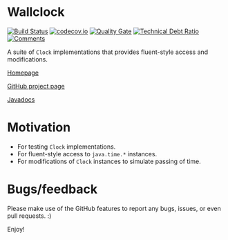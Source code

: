 # Wallclock

[![Build Status](https://travis-ci.org/h-j-k/wallclock.svg?branch=master)](https://travis-ci.org/h-j-k/wallclock)
[![codecov.io](http://codecov.io/github/h-j-k/wallclock/coverage.svg?branch=master)](http://codecov.io/github/h-j-k/wallclock?branch=master)
[![Quality Gate](https://sonarqube.com/api/badges/gate?key=com.ikueb:wallclock)](https://sonarqube.com/dashboard/?id=com.ikueb:wallclock)
[![Technical Debt Ratio](https://sonarqube.com/api/badges/measure?key=com.ikueb:wallclock&metric=sqale_debt_ratio)](https://sonarqube.com/dashboard/?id=com.ikueb:wallclock)
[![Comments](https://sonarqube.com/api/badges/measure?key=com.ikueb:wallclock&metric=comment_lines_density)](https://sonarqube.com/dashboard/?id=com.ikueb:wallclock)

A suite of `Clock` implementations that provides fluent-style access and modifications.

[Homepage](https://h-j-k.github.io/wallclock)

[GitHub project page](https://github.com/h-j-k/wallclock)

[Javadocs](https://h-j-k.github.io/wallclock/javadoc)

# Motivation

- For testing `Clock` implementations.
- For fluent-style access to `java.time.*` instances.
- For modifications of `Clock` instances to simulate passing of time.

# Bugs/feedback

Please make use of the GitHub features to report any bugs, issues, or even pull requests. :)

Enjoy!
